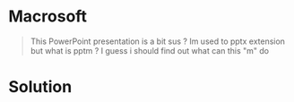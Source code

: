 # Macrosoft

> This PowerPoint presentation is a bit sus ? Im used to pptx extension but what is pptm ?
> I guess i should find out what can this "m" do


# Solution
